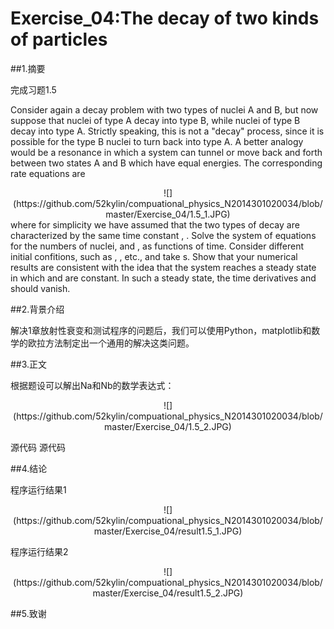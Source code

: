 # Exercise_04:The decay of two kinds of particles

##1.摘要

完成习题1.5
  
Consider again a decay problem with two types of nuclei A and B, but now suppose that nuclei of type A decay into type B, while nuclei of type B decay into type A. Strictly speaking, this is not a "decay" process, since it is possible for the type B nuclei to turn back into type A. A better analogy would be a resonance in which a system can tunnel or move back and forth between two states A and B which have equal energies. The corresponding rate equations are
  <div align=center>
![](https://github.com/52kylin/compuational_physics_N2014301020034/blob/master/Exercise_04/1.5_1.JPG)
</div>
where for simplicity we have assumed that the two types of decay are characterized by the same time constant , . Solve the system of equations for the numbers of nuclei, and , as functions of time. Consider different initial confitions, such as , , etc., and take s. Show that your numerical results are consistent with the idea that the system reaches a steady state in which and are constant. In such a steady state, the time derivatives and should vanish.

##2.背景介绍

  解决1章放射性衰变和测试程序的问题后，我们可以使用Python，matplotlib和数学的欧拉方法制定出一个通用的解决这类问题。

##3.正文
  
  
    
根据题设可以解出Na和Nb的数学表达式：

  <div align=center>
![](https://github.com/52kylin/compuational_physics_N2014301020034/blob/master/Exercise_04/1.5_2.JPG)
</div>

源代码[](https://github.com/52kylin/compuational_physics_N2014301020034/blob/master/Exercise_04/problem1.5_1.py)
源代码[](https://github.com/52kylin/compuational_physics_N2014301020034/blob/master/Exercise_04/problem1.5_2.py)   
   
##4.结论

程序运行结果1

  <div align=center>
![](https://github.com/52kylin/compuational_physics_N2014301020034/blob/master/Exercise_04/result1.5_1.JPG)
</div>

程序运行结果2

  <div align=center>
![](https://github.com/52kylin/compuational_physics_N2014301020034/blob/master/Exercise_04/result1.5_2.JPG)
</div>


##5.致谢


